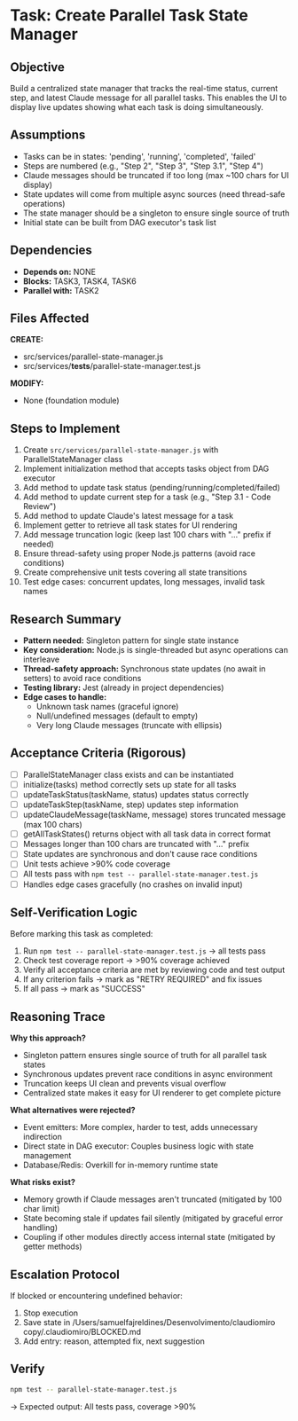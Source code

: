 # Task: Create Parallel Task State Manager

## Objective
Build a centralized state manager that tracks the real-time status, current step, and latest Claude message for all parallel tasks. This enables the UI to display live updates showing what each task is doing simultaneously.

## Assumptions
- Tasks can be in states: 'pending', 'running', 'completed', 'failed'
- Steps are numbered (e.g., "Step 2", "Step 3", "Step 3.1", "Step 4")
- Claude messages should be truncated if too long (max ~100 chars for UI display)
- State updates will come from multiple async sources (need thread-safe operations)
- The state manager should be a singleton to ensure single source of truth
- Initial state can be built from DAG executor's task list

## Dependencies
- **Depends on:** NONE
- **Blocks:** TASK3, TASK4, TASK6
- **Parallel with:** TASK2

## Files Affected
**CREATE:**
- src/services/parallel-state-manager.js
- src/services/__tests__/parallel-state-manager.test.js

**MODIFY:**
- None (foundation module)

## Steps to Implement
1. Create `src/services/parallel-state-manager.js` with ParallelStateManager class
2. Implement initialization method that accepts tasks object from DAG executor
3. Add method to update task status (pending/running/completed/failed)
4. Add method to update current step for a task (e.g., "Step 3.1 - Code Review")
5. Add method to update Claude's latest message for a task
6. Implement getter to retrieve all task states for UI rendering
7. Add message truncation logic (keep last 100 chars with "..." prefix if needed)
8. Ensure thread-safety using proper Node.js patterns (avoid race conditions)
9. Create comprehensive unit tests covering all state transitions
10. Test edge cases: concurrent updates, long messages, invalid task names

## Research Summary
- **Pattern needed:** Singleton pattern for single state instance
- **Key consideration:** Node.js is single-threaded but async operations can interleave
- **Thread-safety approach:** Synchronous state updates (no await in setters) to avoid race conditions
- **Testing library:** Jest (already in project dependencies)
- **Edge cases to handle:**
  - Unknown task names (graceful ignore)
  - Null/undefined messages (default to empty)
  - Very long Claude messages (truncate with ellipsis)

## Acceptance Criteria (Rigorous)
- [ ] ParallelStateManager class exists and can be instantiated
- [ ] initialize(tasks) method correctly sets up state for all tasks
- [ ] updateTaskStatus(taskName, status) updates status correctly
- [ ] updateTaskStep(taskName, step) updates step information
- [ ] updateClaudeMessage(taskName, message) stores truncated message (max 100 chars)
- [ ] getAllTaskStates() returns object with all task data in correct format
- [ ] Messages longer than 100 chars are truncated with "..." prefix
- [ ] State updates are synchronous and don't cause race conditions
- [ ] Unit tests achieve >90% code coverage
- [ ] All tests pass with `npm test -- parallel-state-manager.test.js`
- [ ] Handles edge cases gracefully (no crashes on invalid input)

## Self-Verification Logic
Before marking this task as completed:
1. Run `npm test -- parallel-state-manager.test.js` → all tests pass
2. Check test coverage report → >90% coverage achieved
3. Verify all acceptance criteria are met by reviewing code and test output
4. If any criterion fails → mark as "RETRY REQUIRED" and fix issues
5. If all pass → mark as "SUCCESS"

## Reasoning Trace
**Why this approach?**
- Singleton pattern ensures single source of truth for all parallel task states
- Synchronous updates prevent race conditions in async environment
- Truncation keeps UI clean and prevents visual overflow
- Centralized state makes it easy for UI renderer to get complete picture

**What alternatives were rejected?**
- Event emitters: More complex, harder to test, adds unnecessary indirection
- Direct state in DAG executor: Couples business logic with state management
- Database/Redis: Overkill for in-memory runtime state

**What risks exist?**
- Memory growth if Claude messages aren't truncated (mitigated by 100 char limit)
- State becoming stale if updates fail silently (mitigated by graceful error handling)
- Coupling if other modules directly access internal state (mitigated by getter methods)

## Escalation Protocol
If blocked or encountering undefined behavior:
1. Stop execution
2. Save state in /Users/samuelfajreldines/Desenvolvimento/claudiomiro copy/.claudiomiro/BLOCKED.md
3. Add entry: reason, attempted fix, next suggestion

## Verify
```bash
npm test -- parallel-state-manager.test.js
```
→ Expected output: All tests pass, coverage >90%
